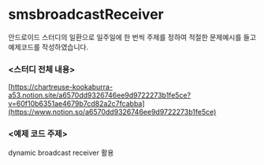 # smsbroadcastReceiver

안드로이드 스터디의 일환으로 일주일에 한 번씩 주제를 정하여 적절한 문제예시를 들고 예제코드를 작성하였습니다. 

### <스터디 전체 내용>

[https://chartreuse-kookaburra-a53.notion.site/a6570dd9326746ee9d9722273b1fe5ce?v=60f10b6351ae4679b7cd82a2c7fcabba](https://www.notion.so/a6570dd9326746ee9d9722273b1fe5ce)

### <예제 코드 주제>

dynamic broadcast receiver 활용

